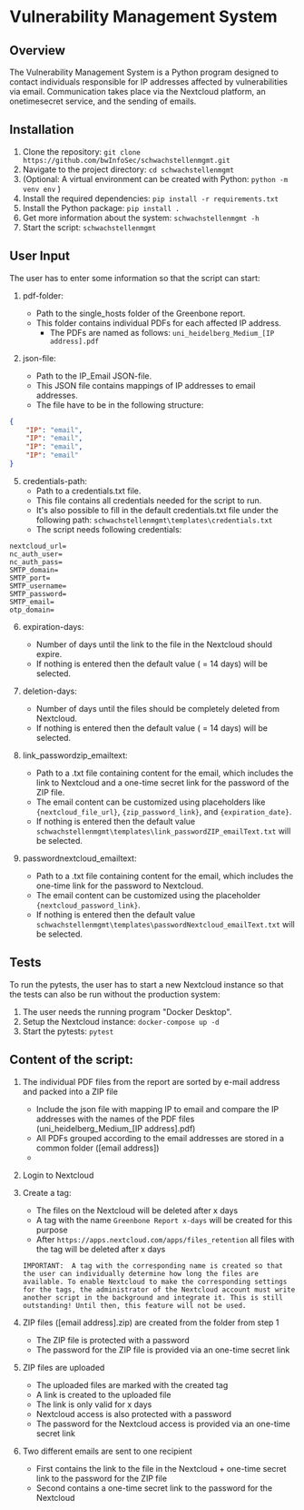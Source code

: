 # Vulnerability Management System

## Overview
The Vulnerability Management System is a Python program designed to contact individuals responsible for IP addresses affected by vulnerabilities via email. Communication takes place via the Nextcloud platform, an onetimesecret service, and the sending of emails.

## Installation
1. Clone the repository: `git clone https://github.com/bwInfoSec/schwachstellenmgmt.git`
2. Navigate to the project directory: `cd schwachstellenmgmt`
3. (Optional: A virtual environment can be created with Python: `python -m venv env` )
4. Install the required dependencies: `pip install -r requirements.txt`
5. Install the Python package: `pip install .`
6. Get more information about the system: `schwachstellenmgmt -h`
7. Start the script: `schwachstellenmgmt`

## User Input
The user has to enter some information so that the script can start:

1.  pdf-folder:
    - Path to the single_hosts folder of the Greenbone report.
    - This folder contains individual PDFs for each affected IP address.
        - The PDFs are named as follows: `uni_heidelberg_Medium_[IP address].pdf`

3.  json-file:
    - Path to the IP_Email JSON-file.
    - This JSON file contains mappings of IP addresses to email addresses.
    - The file have to be in the following structure: 
  
```json
{
    "IP": "email",
    "IP": "email",
    "IP": "email",
    "IP": "email"
}
```
  
5.  credentials-path:
    - Path to a credentials.txt file.
    - This file contains all credentials needed for the script to run.
    - It's also possible to fill in the default credentials.txt file under the following path: `schwachstellenmgmt\templates\credentials.txt`
    - The script needs following credentials: 
```plaintext
nextcloud_url=
nc_auth_user=
nc_auth_pass=
SMTP_domain=
SMTP_port=
SMTP_username=
SMTP_password=
SMTP_email=
otp_domain=
```

6.  expiration-days:
    - Number of days until the link to the file in the Nextcloud should expire.
    - If nothing is entered then the default value ( = 14 days) will be selected.

7.  deletion-days:
    - Number of days until the files should be completely deleted from Nextcloud.
    - If nothing is entered then the default value ( = 14 days) will be selected.
    
8.  link_passwordzip_emailtext:
    - Path to a .txt file containing content for the email, which includes the link to Nextcloud and a one-time secret link for the password of the ZIP file.
    - The email content can be customized using placeholders like `{nextcloud_file_url}`, `{zip_password_link}`, and `{expiration_date}`.
    - If nothing is entered then the default value `schwachstellenmgmt\templates\link_passwordZIP_emailText.txt` will be selected.

9.  passwordnextcloud_emailtext:
    - Path to a .txt file containing content for the email, which includes the one-time link for the password to Nextcloud.
    - The email content can be customized using the placeholder `{nextcloud_password_link}`.
    - If nothing is entered then the default value `schwachstellenmgmt\templates\passwordNextcloud_emailText.txt` will be selected.

## Tests
To run the pytests, the user has to start a new Nextcloud instance so that the tests can also be run without the production system:
1.  The user needs the running program "Docker Desktop".
2.  Setup the Nextcloud instance: `docker-compose up -d`
3.  Start the pytests: `pytest`

## Content of the script: 
1.  The individual PDF files from the report are sorted by e-mail address and packed into a ZIP file
    - Include the json file with mapping IP to email and compare the IP addresses with the names of the PDF files (uni_heidelberg_Medium_[IP address].pdf) 
    - All PDFs grouped according to the email addresses are stored in a common folder ([email address])
    - 
2.  Login to Nextcloud
   
3.  Create a tag:
    - The files on the Nextcloud will be deleted after x days
    - A tag with the name `Greenbone Report x-days` will be created for this purpose
    - After `https://apps.nextcloud.com/apps/files_retention` all files with the tag will be deleted after x days

    `IMPORTANT: 
    A tag with the corresponding name is created so that the user can individually determine how long the files are available. To enable Nextcloud to make the corresponding settings for the tags, the administrator of the Nextcloud account must write another script in the background and integrate it. This is still outstanding! Until then, this feature will not be used.`
    
4.  ZIP files ([email address].zip) are created from the folder from step 1
    - The ZIP file is protected with a password
    - The password for the ZIP file is provided via an one-time secret link

5.  ZIP files are uploaded
    - The uploaded files are marked with the created tag
    - A link is created to the uploaded file 
    - The link is only valid for x days
    - Nextcloud access is also protected with a password
    - The password for the Nextcloud access is provided via an one-time secret link

6.  Two different emails are sent to one recipient
    - First contains the link to the file in the Nextcloud + one-time secret link to the password for the ZIP file
    - Second contains a one-time secret link to the password for the Nextcloud
